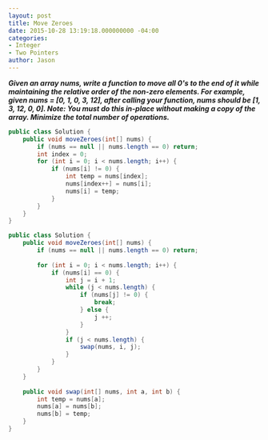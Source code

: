 ```yaml
---
layout: post
title: Move Zeroes
date: 2015-10-28 13:19:18.000000000 -04:00
categories:
- Integer
- Two Pointers
author: Jason
---
```

<p><strong><em>Given an array nums, write a function to move all 0's to the end of it while maintaining the relative order of the non-zero elements. For example, given nums = [0, 1, 0, 3, 12], after calling your function, nums should be [1, 3, 12, 0, 0]. Note: You must do this in-place without making a copy of the array. Minimize the total number of operations.</em></strong></p>

``` java
public class Solution {
    public void moveZeroes(int[] nums) {
        if (nums == null || nums.length == 0) return;
        int index = 0;
        for (int i = 0; i < nums.length; i++) {
            if (nums[i] != 0) {
                int temp = nums[index];
                nums[index++] = nums[i];
                nums[i] = temp;
            }
        }
    }
}
```

``` java
public class Solution {
    public void moveZeroes(int[] nums) {
        if (nums == null || nums.length == 0) return;
        
        for (int i = 0; i < nums.length; i++) {
            if (nums[i] == 0) {
                int j = i + 1;
                while (j < nums.length) {
                    if (nums[j] != 0) {
                        break;
                    } else {
                        j ++;
                    }
                }
                if (j < nums.length) {
                    swap(nums, i, j);
                }
            }
        }
    }
    
    public void swap(int[] nums, int a, int b) {
        int temp = nums[a];
        nums[a] = nums[b];
        nums[b] = temp;
    }
}
```
